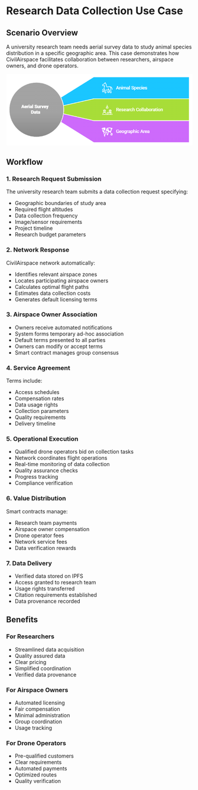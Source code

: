 # Research Data Collection Use Case

## Scenario Overview
A university research team needs aerial survey data to study animal species distribution in a specific geographic area. This case demonstrates how CivilAirspace facilitates collaboration between researchers, airspace owners, and drone operators.

![Aerial Survey Data](/docs/images/AerialSurveyData.png)

## Workflow

### 1. Research Request Submission
The university research team submits a data collection request specifying:
- Geographic boundaries of study area
- Required flight altitudes
- Data collection frequency
- Image/sensor requirements
- Project timeline
- Research budget parameters

### 2. Network Response
CivilAirspace network automatically:
- Identifies relevant airspace zones
- Locates participating airspace owners
- Calculates optimal flight paths
- Estimates data collection costs
- Generates default licensing terms

### 3. Airspace Owner Association
- Owners receive automated notifications
- System forms temporary ad-hoc association
- Default terms presented to all parties
- Owners can modify or accept terms
- Smart contract manages group consensus

### 4. Service Agreement
Terms include:
- Access schedules
- Compensation rates
- Data usage rights
- Collection parameters
- Quality requirements
- Delivery timeline

### 5. Operational Execution
- Qualified drone operators bid on collection tasks
- Network coordinates flight operations
- Real-time monitoring of data collection
- Quality assurance checks
- Progress tracking
- Compliance verification

### 6. Value Distribution
Smart contracts manage:
- Research team payments
- Airspace owner compensation
- Drone operator fees
- Network service fees
- Data verification rewards

### 7. Data Delivery
- Verified data stored on IPFS
- Access granted to research team
- Usage rights transferred
- Citation requirements established
- Data provenance recorded

## Benefits

### For Researchers
- Streamlined data acquisition
- Quality assured data
- Clear pricing
- Simplified coordination
- Verified data provenance

### For Airspace Owners
- Automated licensing
- Fair compensation
- Minimal administration
- Group coordination
- Usage tracking

### For Drone Operators
- Pre-qualified customers
- Clear requirements
- Automated payments
- Optimized routes
- Quality verification